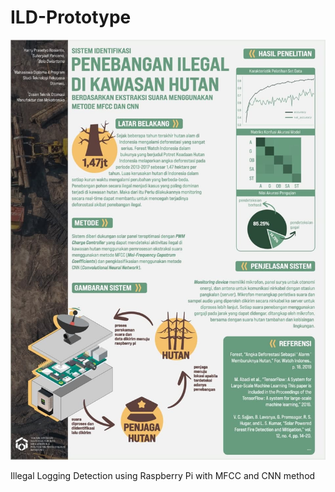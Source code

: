 # ILD-Prototype

![](scientific_poster.jpg)

Illegal Logging Detection using Raspberry Pi with MFCC and CNN method
